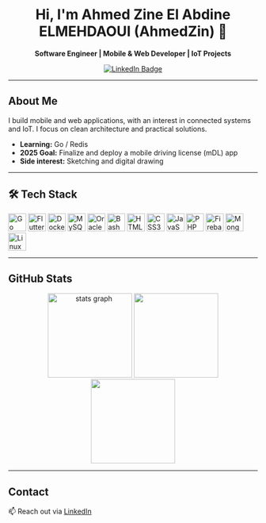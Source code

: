 <div align="center">
  <h1>Hi, I'm Ahmed Zine El Abdine ELMEHDAOUI (AhmedZin) 👋</h1>
  <p><strong>Software Engineer | Mobile & Web Developer | IoT Projects</strong></p>
  <a href="https://www.linkedin.com/in/ahmed-elmehdaoui-234182278/" target="_blank">
    <img src="https://img.shields.io/badge/LinkedIn-Connect-blue?style=for-the-badge&logo=linkedin" alt="LinkedIn Badge">
  </a>
</div>

---

## About Me

I build mobile and web applications, with an interest in connected systems and IoT. I focus on clean architecture and practical solutions.

- **Learning:** Go / Redis
- **2025 Goal:** Finalize and deploy a mobile driving license (mDL) app
- **Side interest:** Sketching and digital drawing

---

## 🛠 Tech Stack

<p align="left">
  <img alt="Go" width="36px" src="https://go.dev/blog/go-brand/Go-Logo/SVG/Go-Logo_Blue.svg" />
  <img alt="Flutter" width="36px" src="https://cdn.jsdelivr.net/gh/devicons/devicon/icons/flutter/flutter-original.svg" />
  <img alt="Docker" width="36px" src="https://www.svgrepo.com/show/349342/docker.svg" />
  <img alt="MySQL" width="36px" src="https://cdn.jsdelivr.net/gh/devicons/devicon/icons/mysql/mysql-original.svg" />
  <img alt="Oracle" width="36px" src="https://cdn.jsdelivr.net/gh/devicons/devicon/icons/oracle/oracle-original.svg" />
  <img alt="Bash" width="36px" src="https://upload.wikimedia.org/wikipedia/commons/thumb/4/4b/Bash_Logo_Colored.svg/512px-Bash_Logo_Colored.svg.png" />
  <img alt="HTML5" width="36px" src="https://cdn.jsdelivr.net/gh/devicons/devicon/icons/html5/html5-original.svg" />
  <img alt="CSS3" width="36px" src="https://cdn.jsdelivr.net/gh/devicons/devicon/icons/css3/css3-original.svg" />
  <img alt="JavaScript" width="36px" src="https://cdn.jsdelivr.net/gh/devicons/devicon/icons/javascript/javascript-original.svg" />
  <img alt="PHP" width="36px" src="https://upload.wikimedia.org/wikipedia/commons/thumb/2/27/PHP-logo.svg/711px-PHP-logo.svg.png" />
  <img alt="Firebase" width="36px" src="https://cdn.jsdelivr.net/gh/devicons/devicon/icons/firebase/firebase-plain.svg" />
  <img alt="MongoDB" width="36px" src="https://cdn.jsdelivr.net/gh/devicons/devicon/icons/mongodb/mongodb-original.svg" />
  <img alt="Linux" width="36px" src="https://upload.wikimedia.org/wikipedia/commons/thumb/f/f1/Icons8_flat_linux.svg/512px-Icons8_flat_linux.svg.png" />
</p>

---

## GitHub Stats

<div align="center">
  <img src="https://github-readme-stats.vercel.app/api?username=ELMEHDAOUIAhmed&hide_title=false&hide_rank=true&show_icons=true&include_all_commits=true&count_private=true&disable_animations=false&theme=dark&locale=en&hide_border=false" height="170" alt="stats graph" />
  <img src="https://github-readme-stats.vercel.app/api/top-langs?username=ELMEHDAOUIAhmed&layout=compact&card_width=320&langs_count=6&theme=dark" height="170" />
  <img src="https://streak-stats.demolab.com/?user=ELMEHDAOUIAhmed&theme=dark&card_height=170" height="170" />
</div>

---

## Contact

📫 Reach out via [LinkedIn](https://www.linkedin.com/in/ahmed-elmehdaoui-234182278/)

